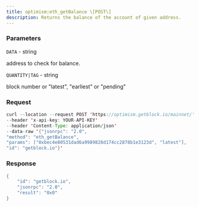 ```yaml
---
title: optimism:eth_getBalance \[POST\]
description: Returns the balance of the account of given address.
---
```


### Parameters


`DATA` - string

address to check for balance.

`QUANTITY|TAG` - string

block number or "latest", "earliest" or "pending"

### Request

``` java
curl --location --request POST 'https://optimism.getblock.io/mainnet/' 
--header 'x-api-key: YOUR-API-KEY' 
--header 'Content-Type: application/json' 
--data-raw '{"jsonrpc": "2.0",
"method": "eth_getBalance",
"params": ["0xbec4e80531dad6a9989828d174cc2878b1e3123d", "latest"],
"id": "getblock.io"}'
```

###  Response

``` java
{
    "id": "getblock.io",
    "jsonrpc": "2.0",
    "result": "0x0"
}
```

